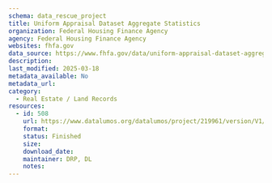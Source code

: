```yaml
---
schema: data_rescue_project 
title: Uniform Appraisal Dataset Aggregate Statistics
organization: Federal Housing Finance Agency
agency: Federal Housing Finance Agency
websites: fhfa.gov
data_source: https://www.fhfa.gov/data/uniform-appraisal-dataset-aggregate-statistics
description: 
last_modified: 2025-03-18
metadata_available: No
metadata_url: 
category:
  - Real Estate / Land Records
resources:
  - id: 508
    url: https://www.datalumos.org/datalumos/project/219961/version/V1/view
    format: 
    status: Finished
    size: 
    download_date: 
    maintainer: DRP, DL
    notes: 
---
```

